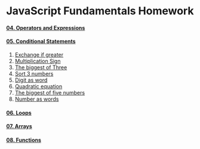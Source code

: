 JavaScript Fundamentals Homework
================================

#### [04. Operators and Expressions](./../04.Operators_and_Expressions/)
#### [05. Conditional Statements](./)

1. [Exchange if greater](./01.Exchange-if-greater.js)
1. [Multiplication Sign](./02.Multiplication-Sign.js)
1. [The biggest of Three](./03.The-biggest-of-Three.js)
1. [Sort 3 numbers](./04.Sort-3-numbers.js)
1. [Digit as word](./05.Digit-as-word.js)
1. [Quadratic equation](./06.Quadratic-equation.js)
1. [The biggest of five numbers](./07.The-biggest-of-five-numbers.js)
1. [Number as words](./08.Number-as-words.js)

#### [06. Loops](./../06.Loops/)
#### [07. Arrays](./../07.Arrays)
#### [08. Functions](./../08.Functions/)